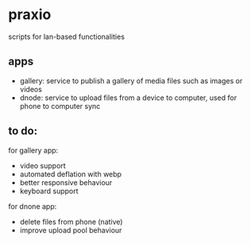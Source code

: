 # praxio

scripts for lan-based functionalities

## apps

- gallery: service to publish a gallery of media files such as images or videos
- dnode: service to upload files from a device to computer, used for phone to computer sync

## to do:

for gallery app:

- video support
- automated deflation with webp
- better responsive behaviour
- keyboard support

for dnone app:

- delete files from phone (native)
- improve upload pool behaviour